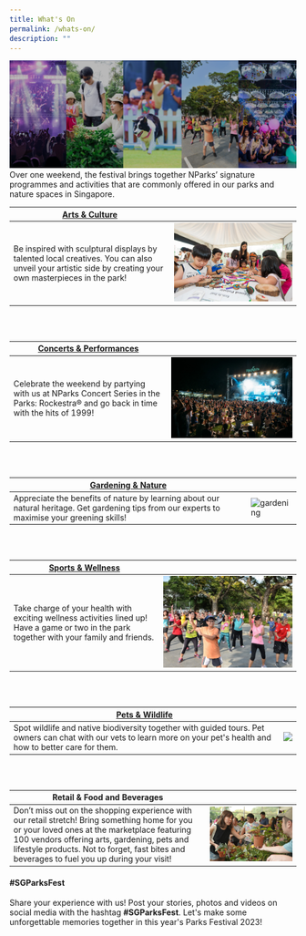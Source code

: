 ```yaml
---
title: What's On
permalink: /whats-on/
description: ""
---
```

![](/images/5%20categories_2208_2.png)
Over one weekend, the festival brings together NParks’ signature programmes and activities that are commonly offered in our parks and nature spaces in Singapore.   




|  [Arts &amp; Culture](https://parksfestival.nparks.gov.sg/programmes/arts-and-culture/onsite/) | |
| -------- | -------- |
| Be inspired with sculptural displays by talented local creatives. You can also unveil your artistic side by creating your own masterpieces in the park!     |![](/images/parks%20fest%20wood%20cookie%20art.jpg)     |

<br>
<br>

|[Concerts &amp; Performances](https://parksfestival.nparks.gov.sg/programmes/concert-and-performances/onsite/) |  |
| -------- | -------- |
| Celebrate the weekend by partying with us at NParks Concert Series in the Parks: Rockestra® and go back in time with the hits of 1999! |  ![Concert in the park](/images/rockestra.jpg)  | 

<br>
<br>

|[Gardening &amp; Nature](https://parksfestival.nparks.gov.sg/programmes/gardening-and-nature/onsite/) |  |
| -------- | -------- |
| Appreciate the benefits of nature by learning about our natural heritage. Get gardening tips from our experts to maximise your greening skills!      |  ![gardening](/images/gardening.jpg)  |

<br>
<br>

| [Sports &amp; Wellness](https://parksfestival.nparks.gov.sg/programmes/sports-and-wellness/onsite/)|  |
| -------- | -------- |
| Take charge of your health with exciting wellness activities lined up! Have a game or two in the park together with your family and friends.      | ![wellness activities](/images/picture1_2.jpg)    |

<br>
<br>

|[Pets &amp; Wildlife](https://parksfestival.nparks.gov.sg/programmes/pets-and-wildlife/onsite/) | |
| -------- | -------- |
| Spot wildlife and native biodiversity together with guided tours. Pet owners can chat with our vets to learn more on your pet's health and how to better care for them.     |  ![](/images/wildlife%20display.JPG)    |

<br>
<br>

| Retail &amp; Food and Beverages | |
| -------- | -------- |
| Don’t miss out on the shopping experience with our retail stretch! Bring something home for you or your loved ones at the marketplace featuring 100 vendors offering arts, gardening, pets and lifestyle products. Not to forget, fast bites and beverages to fuel you up during your visit!     |  ![Plant sale](/images/plant%20sale%20.jpg) |


#### #SGParksFest <br>
Share your experience with us! Post your stories, photos and videos on social media with the hashtag **#SGParksFest**. Let's make some unforgettable memories together in this year's Parks Festival 2023!